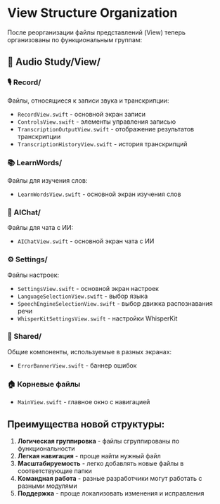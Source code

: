 # View Structure Organization

После реорганизации файлы представлений (View) теперь организованы по функциональным группам:

## 📁 Audio Study/View/

### 🎙️ Record/
Файлы, относящиеся к записи звука и транскрипции:
- `RecordView.swift` - основной экран записи
- `ControlsView.swift` - элементы управления записью
- `TranscriptionOutputView.swift` - отображение результатов транскрипции
- `TranscriptionHistoryView.swift` - история транскрипций

### 📚 LearnWords/
Файлы для изучения слов:
- `LearnWordsView.swift` - основной экран изучения слов

### 🤖 AIChat/
Файлы для чата с ИИ:
- `AIChatView.swift` - основной экран чата с ИИ

### ⚙️ Settings/
Файлы настроек:
- `SettingsView.swift` - основной экран настроек
- `LanguageSelectionView.swift` - выбор языка
- `SpeechEngineSelectionView.swift` - выбор движка распознавания речи
- `WhisperKitSettingsView.swift` - настройки WhisperKit

### 🔄 Shared/
Общие компоненты, используемые в разных экранах:
- `ErrorBannerView.swift` - баннер ошибок

### 🏠 Корневые файлы
- `MainView.swift` - главное окно с навигацией

## Преимущества новой структуры:

1. **Логическая группировка** - файлы сгруппированы по функциональности
2. **Легкая навигация** - проще найти нужный файл
3. **Масштабируемость** - легко добавлять новые файлы в соответствующие папки
4. **Командная работа** - разные разработчики могут работать с разными модулями
5. **Поддержка** - проще локализовать изменения и исправления
